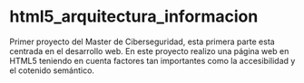 # html5_arquitectura_informacion
Primer proyecto del Master de Ciberseguridad, esta primera parte esta centrada en el desarrollo web.
En este proyecto realizo una página web en HTML5 teniendo en cuenta factores tan importantes como la accesibilidad y el cotenido semántico.
 
